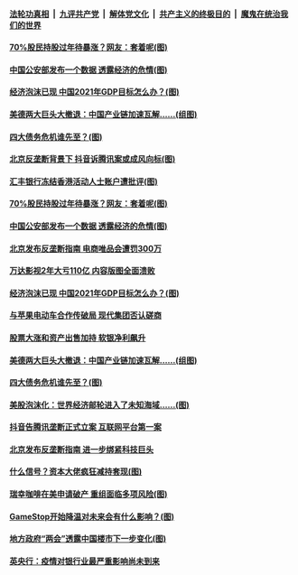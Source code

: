 

####  [法轮功真相](../../../../basic/blob/master/README.md?t=02091101) &nbsp;|&nbsp; [九评共产党](../../../../9ping.md/blob/master/README.md?t=02091101) &nbsp;|&nbsp; [解体党文化](../../../../jtdwh.md/blob/master/README.md?t=02091101)  &nbsp;|&nbsp; [共产主义的终极目的](../../../../gczydzjmd.md/blob/master/README.md?t=02091101) &nbsp;|&nbsp; [魔鬼在统治我们的世界](../../../../mgztzwmdsj.md/blob/master/README.md?t=02091101) 

#### [70%股民持股过年待暴涨？网友：套着呢(图)](../pages/p5/961909.md?t=02091101) 

#### [中国公安部发布一个数据 透露经济的危情(图)](../pages/p5/961887.md?t=02091101) 

#### [经济泡沫已现 中国2021年GDP目标怎么办？(图)](../pages/p5/961855.md?t=02091101) 


#### [美德两大巨头大撤退：中国产业链加速瓦解……(组图)](../pages/p5/961805.md?t=02091101) 

#### [四大债务危机谁先至？(图)](../pages/p5/961803.md?t=02091101) 

#### [北京反垄断背景下 抖音诉腾讯案或成风向标(图)](../pages/p5/961922.md?t=02091101) 

#### [汇丰银行冻结香港活动人士账户遭批评(图)](../pages/p5/961920.md?t=02091101) 

#### [70%股民持股过年待暴涨？网友：套着呢(图)](../pages/p5/961909.md?t=02091101) 

#### [中国公安部发布一个数据 透露经济的危情(图)](../pages/p5/961887.md?t=02091101) 

#### [北京发布反垄断指南 电商唯品会遭罚300万](../pages/p5/961867.md?t=02091101) 

#### [万达影视2年大亏110亿 内容版图全面溃败](../pages/p5/961858.md?t=02091101) 

#### [经济泡沫已现 中国2021年GDP目标怎么办？(图)](../pages/p5/961855.md?t=02091101) 

#### [与苹果电动车合作传破局 现代集团否认磋商](../pages/p5/961854.md?t=02091101) 

#### [股票大涨和资产出售加持 软银净利飙升](../pages/p5/961853.md?t=02091101) 


#### [美德两大巨头大撤退：中国产业链加速瓦解……(组图)](../pages/p5/961805.md?t=02091101) 

#### [四大债务危机谁先至？(图)](../pages/p5/961803.md?t=02091101) 

#### [美股泡沫化：世界经济邮轮进入了未知海域……(图)](../pages/p5/961793.md?t=02091101) 

#### [抖音告腾讯垄断正式立案 互联网平台第一案](../pages/p5/961764.md?t=02091101) 

#### [北京发布反垄断指南 进一步绑紧科技巨头](../pages/p5/961763.md?t=02091101) 

#### [什么信号？资本大佬疯狂减持套现(图)](../pages/p5/961762.md?t=02091101) 

#### [瑞幸咖啡在美申请破产 重组面临多项风险(图)](../pages/p5/961741.md?t=02091101) 

#### [GameStop开始降温对未来会有什么影响？(图)](../pages/p5/961731.md?t=02091101) 

#### [地方政府“两会”透露中国楼市下一步变化(图)](../pages/p5/961700.md?t=02091101) 

#### [英央行：疫情对银行业最严重影响尚未到来](../pages/p5/961697.md?t=02091101) 

